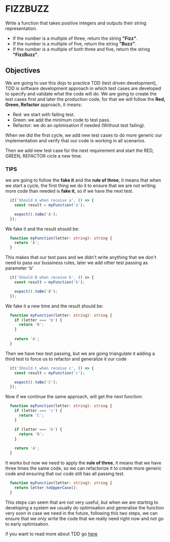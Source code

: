 # FIZZBUZZ

Write a function that takes positive integers and outputs their string representation.

- If the number is a multiple of three, return the string **"Fizz"**.
- If the number is a multiple of five, return the string **"Buzz"**.
- If the number is a multiple of both three and five, return the string **"FizzBuzz"**.

## Objectives

We are going to use this dojo to practice TDD (test driven development), TDD is software development approach in which test cases are developed to specify and validate what the code will do.
We are going to create the test cases first and later the production code, for that we will follow the **Red, Green, Refactor** approach, it means:

- Red: we start with failing test.
- Green: we add the minimum code to test pass.
- Refactor: we do an optimisation if needed (Without test failing).

When we did the first cycle, we add new test cases to do more generic our implementation and verify that our code is working in all scenarios.

Then we add new test case for the next requirement and start the RED, GREEN, REFACTOR cicle a new time.

### TIPS

we are going to follow the **fake it** and the **rule of three**, it means that when we start a cycle, the first thing we do it to ensure that we are not writing more code than needed is **fake it**, so if we have the next test.

```typescript
  it('Should A when receive a', () => {
    const result = myFunction('a');

    expect().toBe('A');
  });
```

We fake it and the result should be:

```typescript
  function myFunction(letter: string): string {
    return 'A';
  }
```

This makes that our test pass and we didn't write anything that we don't need to pass our bussiness rules, later we add other test passing as parameter 'b'

```typescript
  it('Should B when receive b', () => {
    const result = myFunction('b');

    expect().toBe('B');
  });
```

We fake it a new time and the result should be:

```typescript
  function myFunction(letter: string): string {
    if (letter === 'b') {
      return 'B';
    }
  
    return 'A';
  }
```

Then we have two test passing, but we are going triangulate it adding a third test to force us to refactor and generalize it our code

```typescript
  it('Should C when receive c', () => {
    const result = myFunction('c');

    expect().toBe('C');
  });
```

Now if we continue the same approach, will get the next function:

```typescript
  function myFunction(letter: string): string {
    if (letter === 'c') {
      return 'C';
    }

    if (letter === 'b') {
      return 'B';
    }
  
    return 'A';
  }
```

It works but now we need to apply the **rule of three**, it means that we have three times the same code, so we can refactorize it to create more generic code and ensuring that our code still has all passing test.

```typescript
  function myFunction(letter: string): string {
    return letter.toUpperCase();
  }
```

This steps can seem that are not very useful, but when we are starting to developing a system we usually do optimisation and generalise the function very soon in case we need in the future, following this two steps, we can ensure that we only write the code that we really need right now and not go to early optimisation.

if you want to read more about TDD go [here](https://www.guru99.com/test-driven-development.html)